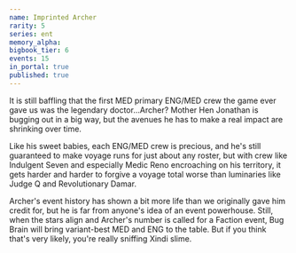 ```yaml
---
name: Imprinted Archer
rarity: 5
series: ent
memory_alpha:
bigbook_tier: 6
events: 15
in_portal: true
published: true
---
```


It is still baffling that the first MED primary ENG/MED crew the game ever gave us was the legendary doctor...Archer? Mother Hen Jonathan is bugging out in a big way, but the avenues he has to make a real impact are shrinking over time.

Like his sweet babies, each ENG/MED crew is precious, and he's still guaranteed to make voyage runs for just about any roster, but with crew like Indulgent Seven and especially Medic Reno encroaching on his territory, it gets harder and harder to forgive a voyage total worse than luminaries like Judge Q and Revolutionary Damar.

Archer's event history has shown a bit more life than we originally gave him credit for, but he is far from anyone's idea of an event powerhouse. Still, when the stars align and Archer's number is called for a Faction event, Bug Brain will bring variant-best MED and ENG to the table. But if you think that's very likely, you're really sniffing Xindi slime.
